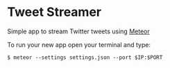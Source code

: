 # Tweet Streamer

Simple app to stream Twitter tweets using [Meteor](www.meteor.com)


To run your new app open your terminal and type:
   
    $ meteor --settings settings.json --port $IP:$PORT

